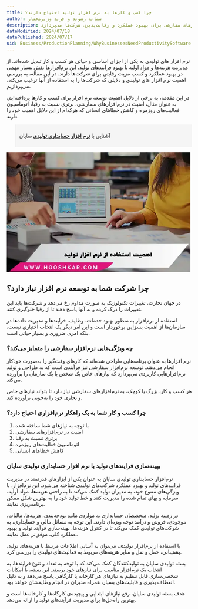 ```yaml
---
title: چرا کسب و کارها به نرم افزار تولید احتیاج دارند؟
author: سمانه رشوند و فربد وزیرمختار
description: این مقاله اهمیت نرم‌افزارهای تولیدی در دنیای کسب و کار امروز را بررسی می‌کند. به مزایای استفاده از نرم‌افزارهای سفارشی برای بهبود عملکرد و رقابت‌پذیری شرکت‌ها می‌پردازد.
dateModified: 2024/07/18
datePublished: 2024/07/17
uid: Business/ProductionPlanning/WhyBusinessesNeedProductivitySoftware
---
```


نرم‌ افزار های تولیدی به یکی از اجزای اساسی و حیاتی هر کسب و کار تبدیل شده‌اند. از مدیریت هزینه‌ها و مواد اولیه تا بهبود فرآیندهای تولید، این نرم‌افزارها نقش بسیار مهمی در بهبود عملکرد و کسب مزیت رقابتی برای شرکت‌ها دارند. در این مقاله، به بررسی اهمیت نرم ‌افزار های تولیدی و دلایلی که شرکت‌ها را به استفاده از آنها ترغیب می‌کند، می‌پردازیم.

در این مقدمه، به برخی از دلایل اهمیت توسعه نرم‌ افزار برای کسب و کارها پرداخته‌ایم. به عنوان مثال، امنیت در نرم‌افزارهای سفارشی، برتری نسبت به رقبا، اتوماسیون فعالیت‌های روزمره و کاهش خطاهای انسانی که هرکدام از این دلایل اهمیت خود را دارند.


<blockquote style="background-color:#f5f5f5; padding:0.5rem">
<p><strong>آشنایی با <a href="https://www.hooshkar.com/Software/Sayan/Package/Industrial" target="_blank">نرم افزار حسابداری تولیدی</a> سایان</p></strong></blockquote>

![اهمیت استفاده از نرم افزار تولید](./Images/ProductionSoftware.webp)

## چرا شرکت شما به توسعه نرم ‌افزار نیاز دارد؟

در جهان تجارت، تغییرات تکنولوژیک به صورت مداوم رخ می‌دهد و شرکت‌ها باید این تغییرات را درک کرده و به آنها پاسخ دهند تا از رقبا جلوگیری کنند.

استفاده از نرم‌افزار به منظور بهبود خدمات، وظایف، فرآیندها و مدیریت داده‌ها در سازمان‌ها از اهمیت بسزایی برخوردار است و این امر دیگر یک انتخاب اختیاری نیست، بلکه امری ضروری و بسیار حیاتی است.

### چه ویژگی‌هایی نرم‌افزار سفارشی را متمایز می‌کند؟

نرم افزارها به عنوان برنامه‌هایی طراحی شده‌اند که کارهای وقت‌گیر را به‌صورت خودکار انجام می‌دهند. توسعه نرم‌افزار سفارشی نیز فرآیندی است که به طراحی و تولید نرم‌افزارهایی کاربردی می‌پردازد که نیازهای خاص یک شخص یا یک سازمان را برآورده می‌کند.

هر کسب و کار، بزرگ یا کوچک، به نرم‌افزارهای سفارشی نیاز دارد تا بتواند نیازهای خاص و تجاری خود را به‌خوبی برآورده کند.

### چرا کسب و کار شما به یک راهکار نرم‌افزاری احتیاج دارد؟

1.	با توجه به نیازهای شما ساخته شده
2.	امنیت در نرم‌افزارهای سفارشی
3.	برتری نسبت به رقبا 
4.	اتوماسیون فعالیت‌های روزمره
5.	کاهش خطاهای انسانی 

### بهینه‌سازی فرایندهای تولید با نرم‌ افزار حسابداری تولیدی سایان

نرم‌افزار حسابداری تولیدی سایان به عنوان یکی از ابزارهای قدرتمند در مدیریت فرایندهای تولید و بهبود عملکرد شرکت‌های تولیدی شناخته می‌شود. این نرم‌افزار، با ویژگی‌های متنوع خود، به مدیران تولید کمک می‌کند تا به راحتی هزینه‌ها، مواد اولیه، سرمایه و بهای تمام شده را مدیریت کنند و خط تولید خود را به بهترین شکل ممکن برنامه‌ریزی نمایند.

در زمینه تولید، متخصصان حسابداری به مواردی مانند بودجه‌بندی، هزینه‌ها، مالیات، موجودی، فروش و درآمد توجه ویژه‌ای دارند. این توجه به مسائل مالی و حسابداری، به شرکت‌های تولیدی کمک می‌کند تا در کنترل هزینه‌ها، بهینه‌سازی فرآیند تولید و بهبود عملکرد کلی، موفق‌تر عمل نمایند.

با استفاده از نرم‌افزار تولیدی، می‌توان به آسانی اطلاعات مرتبط با هزینه‌های تولید، پشتیبانی، حمل و نقل و سایر هزینه‌های مربوط به فعالیت‌های تولیدی را بررسی کرد.

بسته تولیدی سایان به تولیدکنندگان کمک می‌کند که با توجه به تعداد و تنوع فرایندها، به انتخاب یک نرم‌افزار مناسب برای نیازهای خود برسند. این بسته، با امکانات شخصی‌سازی قابل تنظیم به نیازهای هر کارخانه یا کارگاهی پاسخ می‌دهد و به دلیل انعطاف پذیری و قابلیت‌های بسیار، همراه مدیران در انجام وظایفشان خواهد بود.

 هدف بسته تولیدی سایان، رفع نیازهای ابتدایی و پیچیده‌ی کارگاه‌ها و کارخانه‌ها است و بهترین راه‌حل‌ها برای مدیریت فرآیندهای تولید را ارائه می‌دهد.


